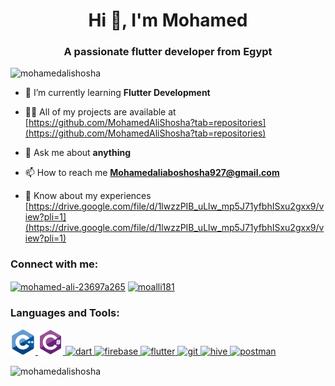 <h1 align="center">Hi 👋, I'm Mohamed</h1>
<h3 align="center">A passionate flutter developer from Egypt</h3>

<p align="left"> <img src="https://komarev.com/ghpvc/?username=mohamedalishosha&label=Profile%20views&color=0e75b6&style=flat" alt="mohamedalishosha" /> </p>

- 🌱 I’m currently learning **Flutter Development**

- 👨‍💻 All of my projects are available at [https://github.com/MohamedAliShosha?tab=repositories](https://github.com/MohamedAliShosha?tab=repositories)

- 💬 Ask me about **anything**

- 📫 How to reach me **Mohamedaliaboshosha927@gmail.com**

- 📄 Know about my experiences [https://drive.google.com/file/d/1lwzzPIB_uLlw_mp5J71yfbhISxu2gxx9/view?pli=1](https://drive.google.com/file/d/1lwzzPIB_uLlw_mp5J71yfbhISxu2gxx9/view?pli=1)

<h3 align="left">Connect with me:</h3>
<p align="left">
<a href="https://linkedin.com/in/mohamed-ali-23697a265" target="blank"><img align="center" src="https://raw.githubusercontent.com/rahuldkjain/github-profile-readme-generator/master/src/images/icons/Social/linked-in-alt.svg" alt="mohamed-ali-23697a265" height="30" width="40" /></a>
<a href="https://fb.com/moalli181" target="blank"><img align="center" src="https://raw.githubusercontent.com/rahuldkjain/github-profile-readme-generator/master/src/images/icons/Social/facebook.svg" alt="moalli181" height="30" width="40" /></a>
</p>

<h3 align="left">Languages and Tools:</h3>
<p align="left"> <a href="https://www.w3schools.com/cpp/" target="_blank" rel="noreferrer"> <img src="https://raw.githubusercontent.com/devicons/devicon/master/icons/cplusplus/cplusplus-original.svg" alt="cplusplus" width="40" height="40"/> </a> <a href="https://www.w3schools.com/cs/" target="_blank" rel="noreferrer"> <img src="https://raw.githubusercontent.com/devicons/devicon/master/icons/csharp/csharp-original.svg" alt="csharp" width="40" height="40"/> </a> <a href="https://dart.dev" target="_blank" rel="noreferrer"> <img src="https://www.vectorlogo.zone/logos/dartlang/dartlang-icon.svg" alt="dart" width="40" height="40"/> </a> <a href="https://firebase.google.com/" target="_blank" rel="noreferrer"> <img src="https://www.vectorlogo.zone/logos/firebase/firebase-icon.svg" alt="firebase" width="40" height="40"/> </a> <a href="https://flutter.dev" target="_blank" rel="noreferrer"> <img src="https://www.vectorlogo.zone/logos/flutterio/flutterio-icon.svg" alt="flutter" width="40" height="40"/> </a> <a href="https://git-scm.com/" target="_blank" rel="noreferrer"> <img src="https://www.vectorlogo.zone/logos/git-scm/git-scm-icon.svg" alt="git" width="40" height="40"/> </a> <a href="https://hive.apache.org/" target="_blank" rel="noreferrer"> <img src="https://www.vectorlogo.zone/logos/apache_hive/apache_hive-icon.svg" alt="hive" width="40" height="40"/> </a> <a href="https://postman.com" target="_blank" rel="noreferrer"> <img src="https://www.vectorlogo.zone/logos/getpostman/getpostman-icon.svg" alt="postman" width="40" height="40"/> </a> </p>

<p><img align="center" src="https://github-readme-stats.vercel.app/api/top-langs?username=mohamedalishosha&show_icons=true&locale=en&layout=compact" alt="mohamedalishosha" /></p>
